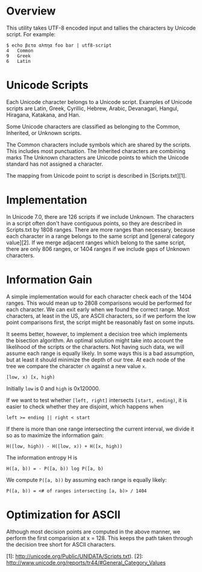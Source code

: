 # Overview

This utility takes UTF-8 encoded input and tallies the characters
by Unicode script.  For example:

    $ echo βετα αλπηα foo bar | utf8-script
    4	Common
    9	Greek
    6	Latin


# Unicode Scripts

Each Unicode character belongs to a Unicode script.  Examples of
Unicode scripts are Latin, Greek, Cyrillic, Hebrew, Arabic,
Devanagari, Hangul, Hiragana, Katakana, and Han.

Some Unicode characters are classified as belonging to the Common,
Inherited, or Unknown scripts.

The Common characters include symbols which are shared by the scripts.
This includes most punctuation.  The Inherited characters are
combining marks  The Unknown characters are Unicode points to
which the Unicode standard has not assigned a character.

The mapping from Unicode point to script is described in
[Scripts.txt][1].

# Implementation

In Unicode 7.0, there are 126 scripts if we include Unknown.  The
characters in a script often don't have contiguous points, so they are
described in Scripts.txt by 1808 ranges.  There are more ranges than
necessary, because each character in a range belongs to the same
script and [general category value][2].  If we merge adjacent ranges
which belong to the same script, there are only 806 ranges, or 1404
ranges if we include gaps of Unknown characters.

# Information Gain

A simple implementation would for each character check each of the
1404 ranges.  This would mean up to 2808 comparisons would be
performed for each character.  We can exit early when we found the
correct range.  Most characters, at least in the US, are ASCII
characters, so if we perform the low point comparisons first, the
script might be reasonably fast on some inputs.

It seems better, however, to implement a decision tree which
implements the bisection algorithm.  An optimal solution might take
into account the likelihood of the scripts or the characters.  Not
having such data, we will assume each range is equally likely.  In
some ways this is a bad assumption, but at least it should minimize
the depth of our tree.  At each node of the tree we compare the
character `ch` against a new value `x`.

    [low, x) [x, high)
    
Initially `low` is 0 and `high` is 0x120000.

If we want to test whether `[left, right]` intersects `[start, ending)`,
it is easier to check whether they are disjoint, which happens when

    left >= ending || right < start

If there is more than one range intersecting the current interval, we
divide it so as to maximize the information gain:

    H([low, high)) - H([low, x)) + H([x, high))

The information entropy H is

    H([a, b)) = - P([a, b)) log P([a, b)
    
We compute `P([a, b))` by assuming each range is equally likely:

    P([a, b)) = <# of ranges intersecting [a, b)> / 1404

# Optimization for ASCII

Although most decision points are computed in the above manner, we
perform the first comparision at x = 128.  This keeps the path taken through
the decision tree short for ASCII characters.

[1]: http://unicode.org/Public/UNIDATA/Scripts.txt).
[2]: http://www.unicode.org/reports/tr44/#General_Category_Values
